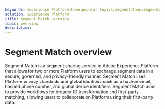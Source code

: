 ```yaml
---
keywords: Experience Platform;home;popular topics;segmentation;Segmentation;segment match;Segment Match
solution: Experience Platform
title: Segment Match overview
topic: overview
description: 
---
```


# Segment Match overview

Segment Match is a segment sharing service in Adobe Experience Platform that allows for two or more Platform users to exchange segment data in a secure, governed, and privacy-friendly manner. Segment Match uses Platform privacy standards and global identities such as a hashed email, hashed phone number, and global device identifiers. Segment Match aims to provide workflows for broader ID transformation and first-party matching, allowing users to collaborate on Platform using their first-party data.
